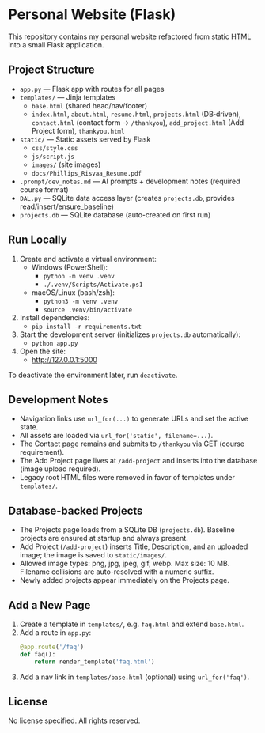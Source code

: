 # Personal Website (Flask)

This repository contains my personal website refactored from static HTML into a small Flask application.

## Project Structure

- `app.py` — Flask app with routes for all pages
- `templates/` — Jinja templates
  - `base.html` (shared head/nav/footer)
  - `index.html`, `about.html`, `resume.html`, `projects.html` (DB‑driven), `contact.html` (contact form → `/thankyou`), `add_project.html` (Add Project form), `thankyou.html`
- `static/` — Static assets served by Flask
  - `css/style.css`
  - `js/script.js`
  - `images/` (site images)
  - `docs/Phillips_Risvaa_Resume.pdf`
- `.prompt/dev_notes.md` — AI prompts + development notes (required course format)
- `DAL.py` — SQLite data access layer (creates `projects.db`, provides read/insert/ensure_baseline)
- `projects.db` — SQLite database (auto-created on first run)

## Run Locally

1. Create and activate a virtual environment:
   - Windows (PowerShell):
     - `python -m venv .venv`
     - `./.venv/Scripts/Activate.ps1`
   - macOS/Linux (bash/zsh):
     - `python3 -m venv .venv`
     - `source .venv/bin/activate`
2. Install dependencies:
   - `pip install -r requirements.txt`
3. Start the development server (initializes `projects.db` automatically):
   - `python app.py`
4. Open the site:
   - http://127.0.0.1:5000

To deactivate the environment later, run `deactivate`.

## Development Notes

- Navigation links use `url_for(...)` to generate URLs and set the active state.
- All assets are loaded via `url_for('static', filename=...)`.
- The Contact page remains and submits to `/thankyou` via GET (course requirement).
- The Add Project page lives at `/add-project` and inserts into the database (image upload required).
- Legacy root HTML files were removed in favor of templates under `templates/`.

## Database-backed Projects

- The Projects page loads from a SQLite DB (`projects.db`). Baseline projects are ensured at startup and always present.
- Add Project (`/add-project`) inserts Title, Description, and an uploaded image; the image is saved to `static/images/`.
- Allowed image types: png, jpg, jpeg, gif, webp. Max size: 10 MB. Filename collisions are auto-resolved with a numeric suffix.
- Newly added projects appear immediately on the Projects page.

## Add a New Page

1. Create a template in `templates/`, e.g. `faq.html` and extend `base.html`.
2. Add a route in `app.py`:
   ```python
   @app.route('/faq')
   def faq():
       return render_template('faq.html')
   ```
3. Add a nav link in `templates/base.html` (optional) using `url_for('faq')`.

## License

No license specified. All rights reserved.

